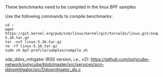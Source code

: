 These benchmarks need to be compiled in the linux BPF samples

Use the following commands to compile benchmarks:
```
cd ~
wget https://git.kernel.org/pub/scm/linux/kernel/git/torvalds/linux.git/snapshot/linux-5.16.tar.gz
tar -xvf linux-5.16.tar.gz
rm -rf linux-5.16.tar.gz
sudo sh bpf-profile/samples/compile.sh
```

xdp_ddos_mitigator (RSS version, i.e., v2): https://github.com/polycube-network/polycube/blob/master/src/services/pcn-ddosmitigator/src/Ddosmitigator_dp.c
